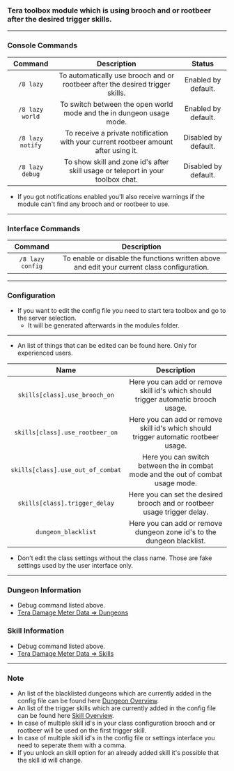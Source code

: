 ### Tera toolbox module which is using brooch and or rootbeer after the desired trigger skills.

---

### Console Commands
| Command | Description | Status |
| :---: | :---: | :---: |
| `/8 lazy` | To automatically use brooch and or rootbeer after the desired trigger skills. | Enabled by default. |
| `/8 lazy world` | To switch between the open world mode and the in dungeon usage mode. | Enabled by default. |
| `/8 lazy notify` | To receive a private notification with your current rootbeer amount after using it. | Disabled by default. |
| `/8 lazy debug` | To show skill and zone id's after skill usage or teleport in your toolbox chat. | Disabled by default. |

- If you got notifications enabled you'll also receive warnings if the module can't find any brooch and or rootbeer to use.

---

### Interface Commands
| Command | Description |
| :---: | :---: |
| `/8 lazy config` | To enable or disable the functions written above and edit your current class configuration. |

---

### Configuration
- If you want to edit the config file you need to start tera toolbox and go to the server selection.
    - It will be generated afterwards in the modules folder.

---

- An list of things that can be edited can be found here. Only for experienced users.

| Name | Description |
| :---: | :---: |
| `skills[class].use_brooch_on` | Here you can add or remove skill id's which should trigger automatic brooch usage. |
| `skills[class].use_rootbeer_on` | Here you can add or remove skill id's which should trigger automatic rootbeer usage. |
| `skills[class].use_out_of_combat` | Here you can switch between the in combat mode and the out of combat usage mode. |
| `skills[class].trigger_delay` | Here you can set the desired brooch and or rootbeer usage trigger delay. |
| `dungeon_blacklist` | Here you can add or remove dungeon zone id's to the dungeon blacklist. |

- Don't edit the class settings without the class name. Those are fake settings used by the user interface only.

---

### Dungeon Information
- Debug command listed above.
- [Tera Damage Meter Data => Dungeons](https://github.com/neowutran/TeraDpsMeterData/tree/master/dungeons)


### Skill Information
- Debug command listed above.
- [Tera Damage Meter Data => Skills](https://github.com/neowutran/TeraDpsMeterData/tree/master/skills)

---

### Note
- An list of the blacklisted dungeons which are currently added in the config file can be found here [Dungeon Overview](https://github.com/Tera-Shiraneko/lazy-steroids/tree/master/Additional-Data/Dungeon-Information).
- An list of the trigger skills which are currently added in the config file can be found here [Skill Overview](https://github.com/Tera-Shiraneko/lazy-steroids/tree/master/Additional-Data/Skill-Information).
- In case of multiple skill id's in your class configuration brooch and or rootbeer will be used on the first trigger skill.
- In case of multiple skill id's in the config file or settings interface you need to seperate them with a comma.
- If you unlock an skill option for an already added skill it's possible that the skill id will change.